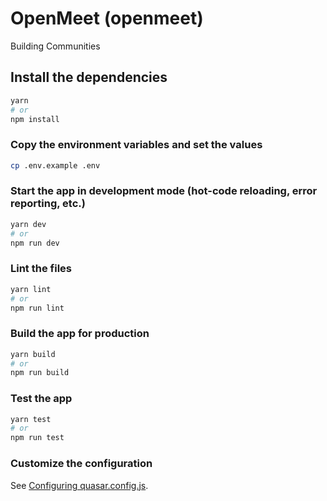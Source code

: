 # OpenMeet (openmeet)

Building Communities

## Install the dependencies
```bash
yarn
# or
npm install
```

### Copy the environment variables and set the values
```bash
cp .env.example .env
```

### Start the app in development mode (hot-code reloading, error reporting, etc.)
```bash
yarn dev
# or
npm run dev
```


### Lint the files
```bash
yarn lint
# or
npm run lint
```



### Build the app for production
```bash
yarn build
# or
npm run build
```

### Test the app
```bash
yarn test
# or
npm run test
```



### Customize the configuration
See [Configuring quasar.config.js](https://v2.quasar.dev/quasar-cli-vite/quasar-config-js).
